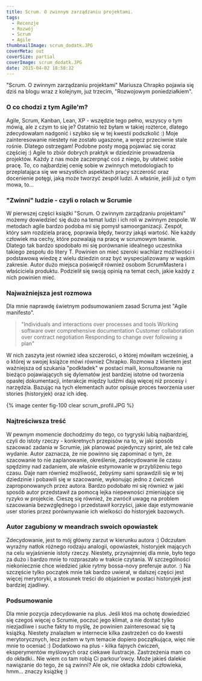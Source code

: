 ```yaml
---
title: Scrum. O zwinnym zarządzaniu projektami.
tags:
  - Recenzje
  - Rozwój
  - Scrum
  - Agile
thumbnailImage: scrum_dodatk.JPG
coverMeta: out
coverSize: partial
coverImage: scrum_dodatk.JPG
date: 2015-04-02 18:58:32
---
```


"Scrum. O zwinnym zarządzaniu projektami" Mariusza Chrapko pojawia się dziś na blogu wraz z kolejnym, już trzecim, "Rozwojowym poniedziałkiem".
<!-- more-->

### O co chodzi z tym Agile'm?

Agile, Scrum, Kanban, Lean, XP - wszędzie tego pełno, wszyscy o tym mówią, ale z czym to się je? Ostatnio też byłam w takiej rozterce, dlatego zdecydowałam nadgonić i szybko się w tej kwestii podszkolić :) Moje zainteresowanie niestety nie zostało ugaszone, a wręcz przeciwnie stale rośnie. Dlatego ostrzegam! Podobne posty mogą pojawiać się coraz częściej :)
Agile to zbiór dobrych praktyk w dziedzinie prowadzenia projektów. Każdy z nas może zaczerpnąć coś z niego, by ułatwić sobie pracę. To, co najbardziej cenię sobie w zwinnych metodologiach to przeplatająca się we wszystkich aspektach pracy szczerość oraz docenienie potęgi, jaką może tworzyć zespół ludzi. A właśnie, jeśli już o tym mowa, to...

### "Zwinni" ludzie - czyli o rolach w Scrumie

W pierwszej części książki "Scrum. O zwinnym zarządzaniu projektami" możemy dowiedzieć się dużo na temat ludzi i ich roli w zwinnym zespole. W metodach agile bardzo podoba mi się pomysł samoorganizacji. Zespół, który sam rozdziela pracę, poprawia błędy, tworzy jakąś wartość. Nie każdy człowiek ma cechy, które pozwalają na pracę w scrumowym teamie. Dlatego tak bardzo spodobało mi się porównanie idealnego uczestnika takiego zespołu do litery T. Powinien on mieć szeroki wachlarz możliwości i podstawową wiedzę z wielu dziedzin oraz być wyspecjalizowany w wąskim zakresie.
Autor dużo miejsca poświęcił również osobom ScrumMastera i właściciela produktu. Podzielił się swoją opinią na temat cech, jakie każdy z nich powinien mieć.

### Najważniejsza jest rozmowa

Dla mnie naprawdę świetnym podsumowaniem zasad Scruma jest "Agile manifesto".

> "Individuals and interactions over processes and tools
> Working software over comprehensive documentation
> Customer collaboration over contract negotiation
> Responding to change over following a plan"

W nich zaszyta jest również idea szczerości, o której mówiłam wcześniej, a o której w swojej książce mówi również Chrapko. Rozmowa z klientem jest ważniejsza od szukania "podkładek" w postaci maili, konsultowanie na bieżąco pojawiających się dylematów jest bardziej istotne od tworzenia opasłej dokumentacji, interakcje między ludźmi dają więcej niż procesy i narzędzia.
Bazując na tych elementach autor opisuje proces tworzenia user stories (historyjek) oraz ich ideę.  

{% image center fig-100 clear scrum_profil.JPG  %}

### Najtreściwsza treść

W pewnym momencie dochodzimy do tego, co tygryski lubią najbardziej, czyli do istoty rzeczy - konkretnych przepisów na to, w jaki sposób szacować zadania w Scrumie, jak planować pojedynczy sprint, ale też całe wydanie. Autor zaznacza, że nie powinno się zapominać o tym, że szacowanie to nie zaplanowanie, określenie, zadecydowanie ile czasu spędzimy nad zadaniem, ale właśnie estymowanie w przybliżeniu tego czasu. Daje nam również możliwość, żebyśmy sami sprawdzili się w tej dziedzinie i pobawili się w szacowanie, wykonując jedno z ćwiczeń zaproponowanych przez autora.
Bardzo podobało mi się również w jaki sposób autor przedstawił za pomocą lejka niepewności zmieniające się ryzyko w projekcie. Cieszę się również, że zwrócił uwagę na problem szacowania bezwzględnego i przedstawił korzyści, jakie daje estymowanie user stories przez porównywanie ich wielkości do historyjek bazowych.

### Autor zagubiony w meandrach swoich opowiastek

Zdecydowanie, jest to mój główny zarzut w kierunku autora :) Odczułam wyraźny natłok różnego rodzaju analogii, opowiastek, historyjek mających na celu wyjaśnienie istoty rzeczy. Niestety, przynajmniej dla mnie, było tego za dużo i bardzo mnie to rozpraszało w trakcie czytania. W szczególności niekoniecznie chce wiedzieć jakie rytmy bossa-novy preferuje autor. :) Na szczęście tylko początek mnie tak bardzo uwierał, w dalszej części jest więcej merytoryki, a stosunek treści do objaśnień w postaci historyjek jest bardziej zjadliwy.

### Podsumowanie

Dla mnie pozycja zdecydowanie na plus. Jeśli ktoś ma ochotę dowiedzieć się czegoś więcej o Scrumie, poczuć jego klimat, a nie dostać tylko niezjadliwe i suche fakty to myślę, że powinien zainteresować się tą książką.
Niestety znalazłam w internecie kilka zastrzeżeń co do kwestii merytorycznych, lecz jestem w tym temacie dopiero początkująca, więc nie mnie to oceniać :)
Dodatkowo na plus - kilka fajnych ćwiczeń, eksperymentów myślowych oraz ciekawe ilustracje.
Zastrzeżenia mam co do okładki.. Nie wiem co tam robią Ci parkour'owcy. Może jakieś dalekie nawiązanie do tego, że są zwinni? Ale ok, nie okładka zdobi człowieka, hmm... znaczy książkę :)
